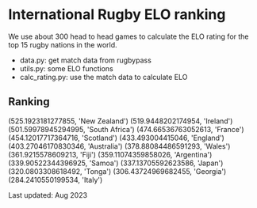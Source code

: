 # International Rugby ELO ranking

We use about 300 head to head games to calculate the ELO rating for the top 15
rugby nations in the world.

- data.py: get match data from rugbypass
- utils.py: some ELO functions
- calc_rating.py: use the match data to calculate ELO

## Ranking 

(525.1923181277855, 'New Zealand')
(519.9448202174954, 'Ireland')
(501.59978945294995, 'South Africa')
(474.66536763052613, 'France')
(454.12017717364716, 'Scotland')
(433.493004415046, 'England')
(403.27046170830346, 'Australia')
(378.88084486591293, 'Wales')
(361.9215578609213, 'Fiji')
(359.11074359858026, 'Argentina')
(339.90522344396925, 'Samoa')
(337.13705592623586, 'Japan')
(320.0803308618492, 'Tonga')
(306.43724969682455, 'Georgia')
(284.2410550199534, 'Italy')

Last updated: Aug 2023